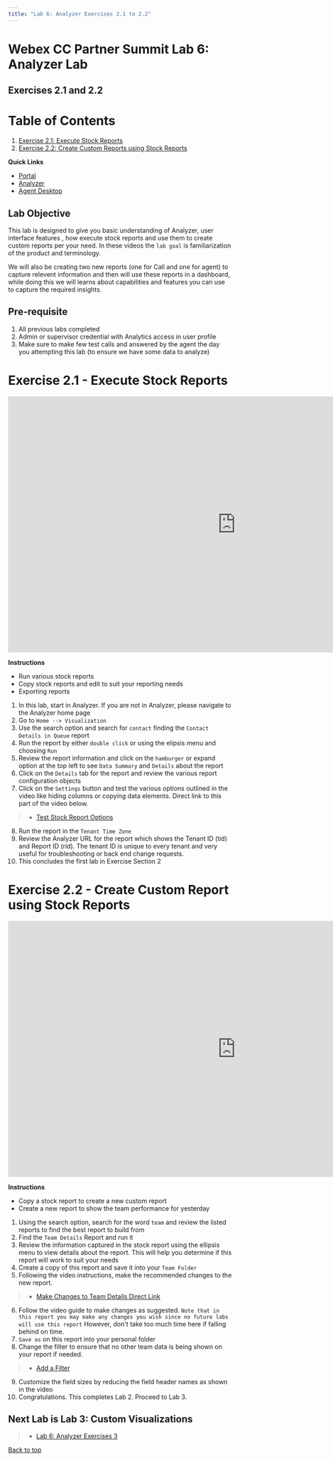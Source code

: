 ```yaml
---
title: "Lab 6: Analyzer Exercises 2.1 to 2.2"
---
```


# Webex CC Partner Summit Lab 6: Analyzer Lab
## Exercises 2.1 and 2.2

# Table of Contents
1. [Exercise 2.1: Execute Stock Reports](#exercise-21---execute-stock-reports)
2. [Exercise 2.2: Create Custom Reports using Stock Reports](#exercise-22---create-custom-report-using-stock-reports)

**Quick Links**

* <a href="https://portal.wxcc-us1.cisco.com/portal" target="_blank">Portal</a>
* <a href="https://analyzer.wxcc-us1.cisco.com/analyzer/home" target="_blank">Analyzer</a>
* <a href="https://desktop.wxcc-us1.cisco.com" target="_blank">Agent Desktop</a>

## Lab Objective

This lab is designed to give you basic understanding of Analyzer, user interface features , how execute stock reports and use them to create custom reports per your need. In these videos the `lab goal` is familiarization of the product and terminology. 

We will also be creating two new reports (one for Call and one for agent) to capture relevent information and then will use these reports in a dashboard, while doing this we will learns about capabilities and features you can use to capture the required insights.


## Pre-requisite

1. All previous labs completed
2. Admin or supervisor credential with Analytics access in user profile
3. Make sure to make few test calls and answered by the agent the day you attempting this lab (to ensure we have some data to analyze)


# Exercise 2.1 - Execute Stock Reports

<iframe width="1024" height="576" src="https://youtube.com/embed/r58kwjR3xRY?rel=0" title="Exercise 2.1 Execute Stock Reports" frameborder="0" allow="accelerometer; autoplay; clipboard-write; encrypted-media; gyroscope; picture-in-picture" allowfullscreen></iframe>

**Instructions**
- Run various stock reports
- Copy stock reports and edit to suit your reporting needs
- Exporting reports

1. In this lab, start in Analyzer.  If you are not in Analyzer, please navigate to the Analyzer home page
2. Go to `Home --> Visualization`
3. Use the search option and search for `contact` finding the `Contact Details in Queue` report
4. Run the report by either `double click` or using the elipsis menu and choosing `Run`
5. Review the report information and click on the `hamburger` or expand option at the top left to see `Data Summary` and `Details` about the report
6. Click on the `Details` tab for the report and review the various report configuration objects
7. Click on the `Settings` button and test the various options outlined in the video like hiding columns or copying data elements.  Direct link to this part of the video below.
> * [Test Stock Report Options](https://www.youtube.com/embed/r58kwjR3xRY?start=139)
8. Run the report in the `Tenant Time Zone`
9. Review the Analyzer URL for the report which shows the Tenant ID (tid) and Report ID (rid). The tenant ID is unique to every tenant and very useful for troubleshooting or back end change requests.
10. This concludes the first lab in Exercise Section 2

# Exercise 2.2 - Create Custom Report using Stock Reports 

<iframe width="1024" height="576" src="https://youtube.com/embed/pG4lcs5vVJs?rel=0" title="Exercise 2.2 Create Custom Report using Stock Reports" frameborder="0" allow="accelerometer; autoplay; clipboard-write; encrypted-media; gyroscope; picture-in-picture" allowfullscreen></iframe>

**Instructions**
- Copy a stock report to create a new custom report
- Create a new report to show the team performance for yesterday

1. Using the search option, search for the word `team` and review the listed reports to find the best report to build from
2. Find the `Team Details` Report and run it
3. Review the information captured in the stock report using the ellipsis menu to view details about the report.  This will help you determine if this report will work to suit your needs
4. Create a copy of this report and save it into your `Team Folder`
5. Following the video instructions, make the recommended changes to the new report.
> * [Make Changes to Team Details Direct Link](https://www.youtube.com/embed/pG4lcs5vVJs?start=153)
6. Follow the video guide to make changes as suggested. `Note that in this report you may make any changes you wish since no future labs will use this report`  However, don't take too much time here if falling behind on time.
7. `Save as` on this report into your personal folder
8. Change the filter to ensure that no other team data is being shown on your report if needed.
> * [Add a Filter](https://www.youtube.com/embed/pG4lcs5vVJs?start=259)
9. Customize the field sizes by reducing the field header names as shown in the video
10. Congratulations.  This completes Lab 2.  Proceed to Lab 3.

## Next Lab is Lab 3: Custom Visualizations
> * [Lab 6: Analyzer Exercises 3](https://wxcctechsummit.github.io/wxcclabguides/TechSummitRoW_2021/analyzerlab3.html)

[Back to top](#webex-cc-partner-summit-lab5-analyzer-lab)
